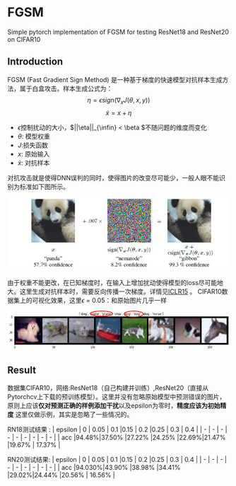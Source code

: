 # FGSM
Simple pytorch implementation of FGSM for testing ResNet18 and ResNet20 on CIFAR10

## Introduction
FGSM (Fast Gradient Sign Method) 是一种基于梯度的快速模型对抗样本生成方法，属于白盒攻击。样本生成公式为：
$$ \eta =   \epsilon sign( \nabla_x J(\theta,x,y) )$$ 
$$  \widetilde{x}  = x + \eta$$
- $\epsilon$控制扰动的大小，$||\eta||_{\infin} < \beta $不随问题的维度而变化
- $\theta$: 模型权重
- $J$:损失函数
- $x$: 原始输入
- $\widetilde{x}$: 对抗样本
  
对抗攻击就是使得DNN误判的同时，使得图片的改变尽可能少，一般人眼不能识别为标准如下图所示。

<img src = './fgsm.png'>

由于权重不能更改，在已知梯度时，在输入上增加扰动使得模型的loss尽可能地大。这里生成对抗样本时，需要反向传播一次梯度。详情见[ICLR15](https://arxiv.org/abs/1412.6572) 。
CIFAR10数据集上的可视化效果，这里$\epsilon$ = 0.05：和原始图片几乎一样

<img src = './adversarial.png'>

## Result
数据集CIFAR10，网络:ResNet18（自己构建并训练）,ResNet20（直接从Pytorchcv上下载的预训练模型）。这里并没有忽略原始模型中预测错误的图片，原则上应该**仅对预测正确的样例添加干扰**以及epsilon为零时，**精度应该为初始精度**
这里仅做示例，其实是忽略了一些情况的。

RN18测试结果 :
| epsilon | 0    | 0.05 | 0.1    |0.15 | 0.2 |0.25    | 0.3     | 0.4   |
| -       |  -   | - |  -    |   - |  -  | -      | -       | -     |
| acc     |94.48%|37.50%  |27.22% |24.25% |22.69%|21.47%  |19.67%  | 17.37% |

RN20测试结果: 
| epsilon | 0    | 0.05 | 0.1    |0.15 | 0.2 |0.25    | 0.3     | 0.4   |
| -       |  -   | - |  -    |   - |  -  | -      | -       | -     |
| acc     |94.030%|43.90%  |38.98% |34.41% |29.02%|24.44%  |20.56%  | 16.56% |
